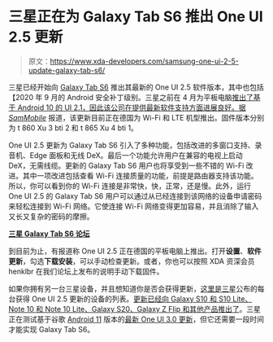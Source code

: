 # 三星正在为 Galaxy Tab S6 推出 One UI 2.5 更新

> 原文：<https://www.xda-developers.com/samsung-one-ui-2-5-update-galaxy-tab-s6/>

三星已经开始向 [Galaxy Tab S6](https://www.xda-developers.com/samsung-galaxy-tab-s6-review/) 推出其最新的 One UI 2.5 软件版本，其中也包括【2020 年 9 月的 Android 安全补丁级别。三星之前在 4 月为平板电脑[推出了基于 Android 10 的 UI 2.1，因此该公司在提供最新软件支持方面进展良好。据](https://www.xda-developers.com/samsung-galaxy-tab-s6-android-10-one-ui-2/)*[SamMobile](https://www.sammobile.com/news/one-ui-2-5-update-out-for-galaxy-tab-s6/)* 报道，该更新目前正在德国为 Wi-Fi 和 LTE 机型推出。固件版本分别为 t 860 Xu 3 bti 2 和 t 865 Xu 4 bti 1。

One UI 2.5 更新为 Galaxy Tab S6 引入了多种功能，包括改进的多窗口支持、录音机、Edge 面板和无线 DeX。最后一个功能允许用户在兼容的电视上启动 DeX，无需线缆。更新的 Galaxy Tab S6 用户也将享受到一些不错的 Wi-Fi 改进。其中一项改进包括查看 Wi-Fi 连接质量的功能，前提是路由器支持该功能。所以，你可以看到你的 Wi-Fi 连接是非常快，快，正常，还是慢。此外，运行 One UI 2.5 的 Galaxy Tab S6 用户可以通过从已经连接到该网络的设备申请密码来轻松连接到 Wi-Fi 网络。它使连接 Wi-Fi 网络变得更加容易，并且消除了输入又长又复杂的密码的摩擦。

**[三星 Galaxy Tab S6 论坛](https://forum.xda-developers.com/galaxy-tab-s6)**

到目前为止，有报道称 One UI 2.5 正在德国的平板电脑上推出。打开**设置**、**软件更新**，勾选**下载安装**，可以手动检查更新。或者，你也可以按照 XDA 资深会员 henklbr 在我们论坛上发布的说明手动下载固件。

如果你拥有另一台三星设备，并且想知道你是否会获得更新，[这里是三星](https://www.xda-developers.com/samsung-galaxy-phones-one-ui-2-5-list/)公布的每台获得 One UI 2.5 更新的设备的列表。[更新已经向 Galaxy S10 和 S10 Lite、Note 10 和 Note 10 Lite、Galaxy S20、Galaxy Z Flip 和其他产品推出了](https://www.xda-developers.com/tag/one-ui/)。三星正在测试基于谷歌 [Android 11](https://xda-developers.com/tag/android-11) 版本的[最新 One UI 3.0 更新](https://www.xda-developers.com/samsung-galaxy-s20-one-ui-3-android-11-developer-beta/)，但它还需要一段时间才能实现 Galaxy Tab S6。